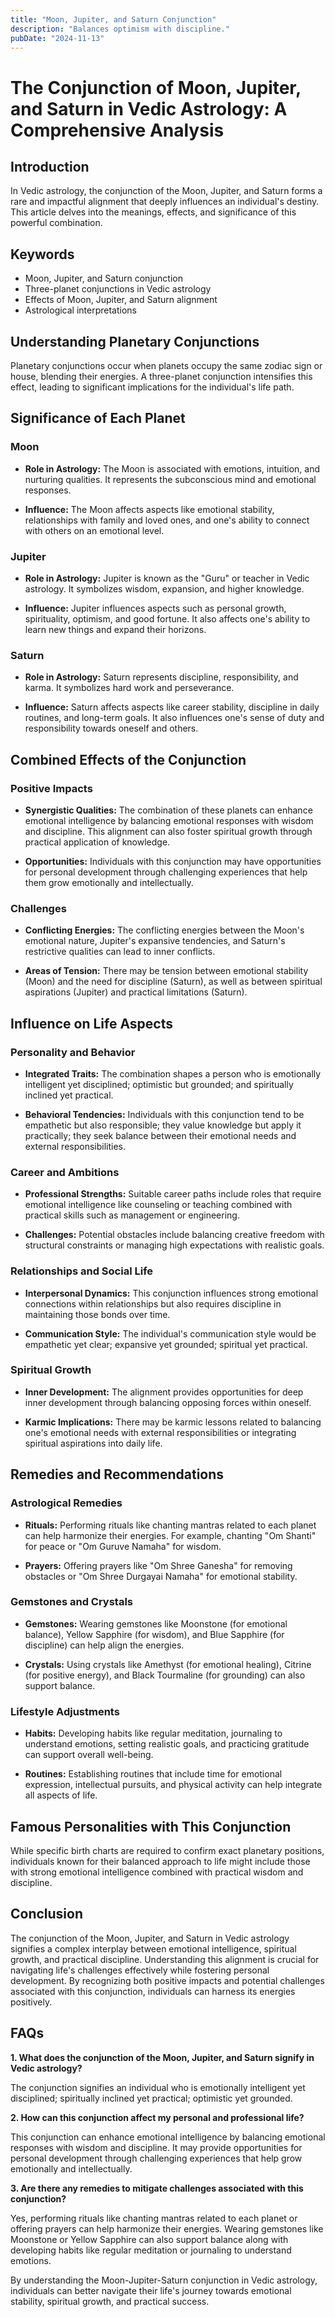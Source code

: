 ```yaml
---
title: "Moon, Jupiter, and Saturn Conjunction"
description: "Balances optimism with discipline."
pubDate: "2024-11-13"
---
```


# The Conjunction of Moon, Jupiter, and Saturn in Vedic Astrology: A Comprehensive Analysis

## Introduction

In Vedic astrology, the conjunction of the Moon, Jupiter, and Saturn forms a rare and impactful alignment that deeply influences an individual's destiny. This article delves into the meanings, effects, and significance of this powerful combination.

## Keywords

- Moon, Jupiter, and Saturn conjunction
- Three-planet conjunctions in Vedic astrology
- Effects of Moon, Jupiter, and Saturn alignment
- Astrological interpretations

## Understanding Planetary Conjunctions

Planetary conjunctions occur when planets occupy the same zodiac sign or house, blending their energies. A three-planet conjunction intensifies this effect, leading to significant implications for the individual's life path.

## Significance of Each Planet

### Moon

- **Role in Astrology:** The Moon is associated with emotions, intuition, and nurturing qualities. It represents the subconscious mind and emotional responses.
  
- **Influence:** The Moon affects aspects like emotional stability, relationships with family and loved ones, and one's ability to connect with others on an emotional level.

### Jupiter

- **Role in Astrology:** Jupiter is known as the "Guru" or teacher in Vedic astrology. It symbolizes wisdom, expansion, and higher knowledge.
  
- **Influence:** Jupiter influences aspects such as personal growth, spirituality, optimism, and good fortune. It also affects one's ability to learn new things and expand their horizons.

### Saturn

- **Role in Astrology:** Saturn represents discipline, responsibility, and karma. It symbolizes hard work and perseverance.
  
- **Influence:** Saturn affects aspects like career stability, discipline in daily routines, and long-term goals. It also influences one's sense of duty and responsibility towards oneself and others.

## Combined Effects of the Conjunction

### Positive Impacts

- **Synergistic Qualities:** The combination of these planets can enhance emotional intelligence by balancing emotional responses with wisdom and discipline. This alignment can also foster spiritual growth through practical application of knowledge.
  
- **Opportunities:** Individuals with this conjunction may have opportunities for personal development through challenging experiences that help them grow emotionally and intellectually.

### Challenges

- **Conflicting Energies:** The conflicting energies between the Moon's emotional nature, Jupiter's expansive tendencies, and Saturn's restrictive qualities can lead to inner conflicts.
  
- **Areas of Tension:** There may be tension between emotional stability (Moon) and the need for discipline (Saturn), as well as between spiritual aspirations (Jupiter) and practical limitations (Saturn).

## Influence on Life Aspects

### Personality and Behavior

- **Integrated Traits:** The combination shapes a person who is emotionally intelligent yet disciplined; optimistic but grounded; and spiritually inclined yet practical.
  
- **Behavioral Tendencies:** Individuals with this conjunction tend to be empathetic but also responsible; they value knowledge but apply it practically; they seek balance between their emotional needs and external responsibilities.

### Career and Ambitions

- **Professional Strengths:** Suitable career paths include roles that require emotional intelligence like counseling or teaching combined with practical skills such as management or engineering.
  
- **Challenges:** Potential obstacles include balancing creative freedom with structural constraints or managing high expectations with realistic goals.

### Relationships and Social Life

- **Interpersonal Dynamics:** This conjunction influences strong emotional connections within relationships but also requires discipline in maintaining those bonds over time.
  
- **Communication Style:** The individual's communication style would be empathetic yet clear; expansive yet grounded; spiritual yet practical.

### Spiritual Growth

- **Inner Development:** The alignment provides opportunities for deep inner development through balancing opposing forces within oneself.
  
- **Karmic Implications:** There may be karmic lessons related to balancing one's emotional needs with external responsibilities or integrating spiritual aspirations into daily life.

## Remedies and Recommendations

### Astrological Remedies

- **Rituals:** Performing rituals like chanting mantras related to each planet can help harmonize their energies. For example, chanting "Om Shanti" for peace or "Om Guruve Namaha" for wisdom.
  
- **Prayers:** Offering prayers like "Om Shree Ganesha" for removing obstacles or "Om Shree Durgayai Namaha" for emotional stability.

### Gemstones and Crystals

- **Gemstones:** Wearing gemstones like Moonstone (for emotional balance), Yellow Sapphire (for wisdom), and Blue Sapphire (for discipline) can help align the energies.
  
- **Crystals:** Using crystals like Amethyst (for emotional healing), Citrine (for positive energy), and Black Tourmaline (for grounding) can also support balance.

### Lifestyle Adjustments

- **Habits:** Developing habits like regular meditation, journaling to understand emotions, setting realistic goals, and practicing gratitude can support overall well-being.
  
- **Routines:** Establishing routines that include time for emotional expression, intellectual pursuits, and physical activity can help integrate all aspects of life.

## Famous Personalities with This Conjunction

While specific birth charts are required to confirm exact planetary positions, individuals known for their balanced approach to life might include those with strong emotional intelligence combined with practical wisdom and discipline.

## Conclusion

The conjunction of the Moon, Jupiter, and Saturn in Vedic astrology signifies a complex interplay between emotional intelligence, spiritual growth, and practical discipline. Understanding this alignment is crucial for navigating life's challenges effectively while fostering personal development. By recognizing both positive impacts and potential challenges associated with this conjunction, individuals can harness its energies positively.

## FAQs

**1. What does the conjunction of the Moon, Jupiter, and Saturn signify in Vedic astrology?**

The conjunction signifies an individual who is emotionally intelligent yet disciplined; spiritually inclined yet practical; optimistic yet grounded.

**2. How can this conjunction affect my personal and professional life?**

This conjunction can enhance emotional intelligence by balancing emotional responses with wisdom and discipline. It may provide opportunities for personal development through challenging experiences that help grow emotionally and intellectually.

**3. Are there any remedies to mitigate challenges associated with this conjunction?**

Yes, performing rituals like chanting mantras related to each planet or offering prayers can help harmonize their energies. Wearing gemstones like Moonstone or Yellow Sapphire can also support balance along with developing habits like regular meditation or journaling to understand emotions.

By understanding the Moon-Jupiter-Saturn conjunction in Vedic astrology, individuals can better navigate their life's journey towards emotional stability, spiritual growth, and practical success.